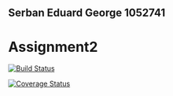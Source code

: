 ## Serban Eduard George 1052741

# Assignment2



[![Build Status](https://travis-ci.com/Eduardserban/Assignment2.svg?branch=master)](https://travis-ci.com/Eduardserban/Assignment2)

[![Coverage Status](https://coveralls.io/repos/github/Eduardserban/Assignment2/badge.svg?branch=master)](https://coveralls.io/github/Eduardserban/Assignment2?branch=master)